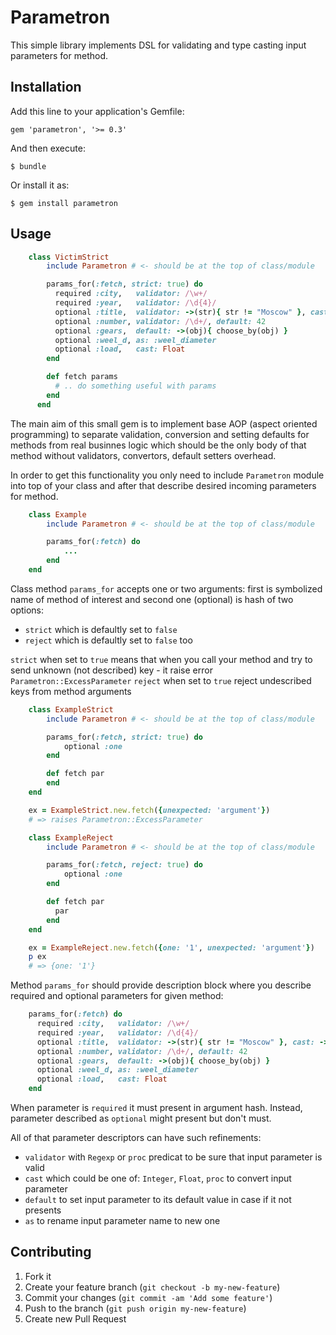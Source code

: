 # Parametron

This simple library implements DSL for validating and type casting input parameters for method.

## Installation

Add this line to your application's Gemfile:

    gem 'parametron', '>= 0.3'

And then execute:

    $ bundle

Or install it as:

    $ gem install parametron

## Usage

```ruby
    class VictimStrict
        include Parametron # <- should be at the top of class/module

        params_for(:fetch, strict: true) do
          required :city,   validator: /\w+/
          required :year,   validator: /\d{4}/
          optional :title,  validator: ->(str){ str != "Moscow" }, cast: ->(str){ str.upase }
          optional :number, validator: /\d+/, default: 42
          optional :gears,  default: ->(obj){ choose_by(obj) }
          optional :weel_d, as: :weel_diameter
          optional :load,   cast: Float
        end

        def fetch params
          # .. do something useful with params
        end
      end
```

The main aim of this small gem is to implement base AOP (aspect oriented programming) to separate validation, conversion and setting defaults for methods from real businnes logic which should be the only body of that method without validators, convertors, default setters overhead.

In order to get this functionality you only need to include `Parametron` module into top of your class and after that describe desired incoming parameters for method.

```ruby
    class Example
        include Parametron # <- should be at the top of class/module

        params_for(:fetch) do
            ...
        end
    end
```

Class method `params_for` accepts one or two arguments: first is symbolized name of method of interest and second one (optional) is hash of two options:

* `strict` which is defaultly set to `false`
* `reject` which is defaultly set to `false` too

`strict` when set to `true` means that when you call your method and try to send unknown (not described) key - it raise error `Parametron::ExcessParameter`
`reject` when set to `true` reject undescribed keys from method arguments

```ruby
    class ExampleStrict
        include Parametron # <- should be at the top of class/module

        params_for(:fetch, strict: true) do
            optional :one
        end

        def fetch par
        end
    end

    ex = ExampleStrict.new.fetch({unexpected: 'argument'})
    # => raises Parametron::ExcessParameter
```

```ruby
    class ExampleReject
        include Parametron # <- should be at the top of class/module

        params_for(:fetch, reject: true) do
            optional :one
        end

        def fetch par
          par
        end
    end

    ex = ExampleReject.new.fetch({one: '1', unexpected: 'argument'})
    p ex
    # => {one: '1'}
```

Method `params_for` should provide description block where you describe required and optional parameters for given method:

```ruby
    params_for(:fetch) do
      required :city,   validator: /\w+/
      required :year,   validator: /\d{4}/
      optional :title,  validator: ->(str){ str != "Moscow" }, cast: ->(str){ str.upase }
      optional :number, validator: /\d+/, default: 42
      optional :gears,  default: ->(obj){ choose_by(obj) }
      optional :weel_d, as: :weel_diameter
      optional :load,   cast: Float
    end
```

When parameter is `required` it must present in argument hash.
Instead, parameter described as `optional` might present but don't must.

All of that parameter descriptors can have such refinements:

* `validator` with `Regexp` or `proc` predicat to be sure that input parameter is valid
* `cast` which could be one of: `Integer`, `Float`, `proc` to convert input parameter
* `default` to set input parameter to its default value in case if it not presents
* `as` to rename input parameter name to new one






## Contributing

1. Fork it
2. Create your feature branch (`git checkout -b my-new-feature`)
3. Commit your changes (`git commit -am 'Add some feature'`)
4. Push to the branch (`git push origin my-new-feature`)
5. Create new Pull Request
